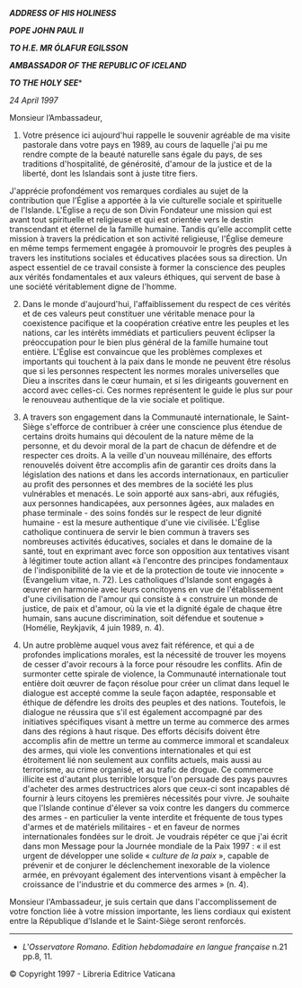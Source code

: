 ***ADDRESS OF HIS HOLINESS***

***POPE JOHN PAUL II***

***TO H.E. MR ÓLAFUR EGILSSON***

***AMBASSADOR OF THE REPUBLIC OF ICELAND***

***TO THE HOLY SEE****

*24 April 1997*

Monsieur l’Ambassadeur,

1. Votre présence ici aujourd'hui rappelle le souvenir agréable de ma visite pastorale dans votre pays en 1989, au cours de laquelle j'ai pu me rendre compte de la beauté naturelle sans égale du pays, de ses traditions d'hospitalité, de générosité, d'amour de la justice et de la liberté, dont les Islandais sont à juste titre fiers.

J'apprécie profondément vos remarques cordiales au sujet de la contribution que l'Église a apportée à la vie culturelle sociale et spirituelle de l'Islande. L'Église a reçu de son Divin Fondateur une mission qui est avant tout spirituelle et religieuse et qui est orientée vers le destin transcendant et éternel de la famille humaine. Tandis qu'elle accomplit cette mission à travers la prédication et son activité religieuse, l'Église demeure en même temps fermement engagée à promouvoir le progrès des peuples à travers les institutions sociales et éducatives placées sous sa direction. Un aspect essentiel de ce travail consiste à former la conscience des peuples aux vérités fondamentales et aux valeurs éthiques, qui servent de base à une société véritablement digne de l'homme.

2. Dans le monde d'aujourd'hui, l'affaiblissement du respect de ces vérités et de ces valeurs peut constituer une véritable menace pour la coexistence pacifique et la coopération créative entre les peuples et les nations, car les intérêts immédiats et particuliers peuvent éclipser la préoccupation pour le bien plus général de la famille humaine tout entière. L'Église est convaincue que les problèmes complexes et importants qui touchent à la paix dans le monde ne peuvent être résolus que si les personnes respectent les normes morales universelles que Dieu a inscrites dans le cœur humain, et si les dirigeants gouvernent en accord avec celles-ci. Ces normes représentent le guide le plus sur pour le renouveau authentique de la vie sociale et politique.

3. A travers son engagement dans la Communauté internationale, le Saint-Siège s'efforce de contribuer à créer une conscience plus étendue de certains droits humains qui découlent de la nature même de la personne, et du devoir moral de la part de chacun de défendre et de respecter ces droits. A la veille d'un nouveau millénaire, des efforts renouvelés doivent être accomplis afin de garantir ces droits dans la législation des nations et dans les accords internationaux, en particulier au profit des personnes et des membres de la société les plus vulnérables et menacés. Le soin apporté aux sans-abri, aux réfugiés, aux personnes handicapées, aux personnes âgées, aux malades en phase terminale - des soins fondés sur le respect de leur dignité humaine - est la mesure authentique d'une vie civilisée. L'Église catholique continuera de servir le bien commun à travers ses nombreuses activités éducatives, sociales et dans le domaine de la santé, tout en exprimant avec force son opposition aux tentatives visant à légitimer toute action allant «à l'encontre des principes fondamentaux de l'indisponibilité de la vie et de la protection de toute vie innocente » (Evangelium vitae, n. 72). Les catholiques d'Islande sont engagés à œuvrer en harmonie avec leurs concitoyens en vue de l'établissement d'une civilisation de l'amour qui consiste à « construire un monde de justice, de paix et d'amour, où la vie et la dignité égale de chaque être humain, sans aucune discrimination, soit défendue et soutenue » (Homélie, Reykjavik, 4 juin 1989, n. 4).

4. Un autre problème auquel vous avez fait référence, et qui a de profondes implications morales, est la nécessité de trouver les moyens de cesser d'avoir recours à la force pour résoudre les conflits. Afin de surmonter cette spirale de violence, la Communauté internationale tout entière doit œuvrer de façon résolue pour créer un climat dans lequel le dialogue est accepté comme la seule façon adaptée, responsable et éthique de défendre les droits des peuples et des nations. Toutefois, le dialogue ne réussira que s'il est également accompagné par des initiatives spécifiques visant à mettre un terme au commerce des armes dans des régions à haut risque. Des efforts décisifs doivent être accomplis afin de mettre un terme au commerce immoral et scandaleux des armes, qui viole les conventions internationales et qui est étroitement lié non seulement aux conflits actuels, mais aussi au terrorisme, au crime organisé, et au trafic de drogue. Ce commerce illicite est d'autant plus terrible lorsque l'on persuade des pays pauvres d'acheter des armes destructrices alors que ceux-ci sont incapables dé fournir à leurs citoyens les premières nécessités pour vivre. Je souhaite que l'Islande continue d'élever sa voix contre les dangers du commerce des armes - en particulier la vente interdite et fréquente de tous types d'armes et de matériels militaires - et en faveur de normes internationales fondées sur le droit. Je voudrais répéter ce que j'ai écrit dans mon Message pour la Journée mondiale de la Paix 1997 : « il est urgent de développer une solide « *culture de la paix* », capable de prévenir et de conjurer le déclenchement inexorable de la violence armée, en prévoyant également des interventions visant à empêcher la croissance de l'industrie et du commerce des armes » (n. 4).

Monsieur l'Ambassadeur, je suis certain que dans l'accomplissement de votre fonction liée à votre mission importante, les liens cordiaux qui existent entre la République d’Islande et le Saint-Siège seront renforcés.

* * *

* *L'Osservatore Romano. Edition hebdomadaire en langue française* n.21 pp.8, 11.

© Copyright 1997 - Libreria Editrice Vaticana